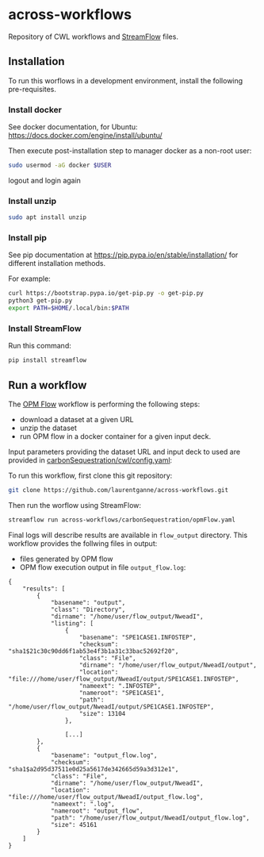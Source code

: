 # across-workflows

Repository of CWL workflows and [StreamFlow](https://streamflow.di.unito.it/) files.

## Installation

To run this worflows in a development environment, install the following pre-requisites.

### Install docker

See docker documentation, for Ubuntu: https://docs.docker.com/engine/install/ubuntu/

Then execute post-installation step to manager docker as a non-root user:
```bash
sudo usermod -aG docker $USER
```
logout and login again

### Install unzip

```bash
sudo apt install unzip
````

### Install pip

See pip documentation at https://pip.pypa.io/en/stable/installation/ for different installation methods.

For example:

```bash
curl https://bootstrap.pypa.io/get-pip.py -o get-pip.py
python3 get-pip.py
export PATH=$HOME/.local/bin:$PATH
````

### Install StreamFlow

Run this command:

```bash
pip install streamflow
```

## Run a workflow

The [OPM Flow](https://opm-project.org/?page_id=19) workflow is performing the following steps:
* download a dataset at a given URL
* unzip the dataset
* run OPM flow in a docker container for a given input deck.

Input parameters providing the dataset URL and input deck to used are provided in [carbonSequestration/cwl/config.yaml](carbonSequestration/cwl/config.yaml):

To run this workflow, first clone this git repository:

```bash
git clone https://github.com/laurentganne/across-workflows.git
```

Then run the worflow using StreamFlow:

```bash
streamflow run across-workflows/carbonSequestration/opmFlow.yaml
```

Final logs will describe results are available in `flow_output` directory.
This workflow provides the follwing files in output:
* files generated by OPM flow
* OPM flow execution output in file `output_flow.log`:

```
{
    "results": [
        {
            "basename": "output",
            "class": "Directory",
            "dirname": "/home/user/flow_output/NweadI",
            "listing": [
                {
                    "basename": "SPE1CASE1.INFOSTEP",
                    "checksum": "sha1$21c30c90dd6f1ab53e4f3b1a31c33bac52692f20",
                    "class": "File",
                    "dirname": "/home/user/flow_output/NweadI/output",
                    "location": "file:///home/user/flow_output/NweadI/output/SPE1CASE1.INFOSTEP",
                    "nameext": ".INFOSTEP",
                    "nameroot": "SPE1CASE1",
                    "path": "/home/user/flow_output/NweadI/output/SPE1CASE1.INFOSTEP",
                    "size": 13104
                },

                [...]
        },
        {
            "basename": "output_flow.log",
            "checksum": "sha1$a2d95d37511e0d25a5617de342665d59a3d312e1",
            "class": "File",
            "dirname": "/home/user/flow_output/NweadI",
            "location": "file:///home/user/flow_output/NweadI/output_flow.log",
            "nameext": ".log",
            "nameroot": "output_flow",
            "path": "/home/user/flow_output/NweadI/output_flow.log",
            "size": 45161
        }
    ]
}
```